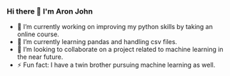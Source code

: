 ### Hi there 👋 I'm Aron John
- 🔭 I’m currently working on improving my python skills by taking an online course.
- 🌱 I’m currently learning pandas and handling csv files.
- 👯 I’m looking to collaborate on a project related to machine learning in the near future.
- ⚡ Fun fact: I have a twin brother pursuing machine learning as well.

<!--
**ajcodes020/ajcodes020** is a ✨ _special_ ✨ repository because its `README.md` (this file) appears on your GitHub profile.

Here are some ideas to get you started:

- 🔭 I’m currently working on ...
- 🌱 I’m currently learning ...
- 👯 I’m looking to collaborate on ...
- 🤔 I’m looking for help with ...
- 💬 Ask me about ...
- 📫 How to reach me: ...
- 😄 Pronouns: ...
- ⚡ Fun fact: ...
-->
